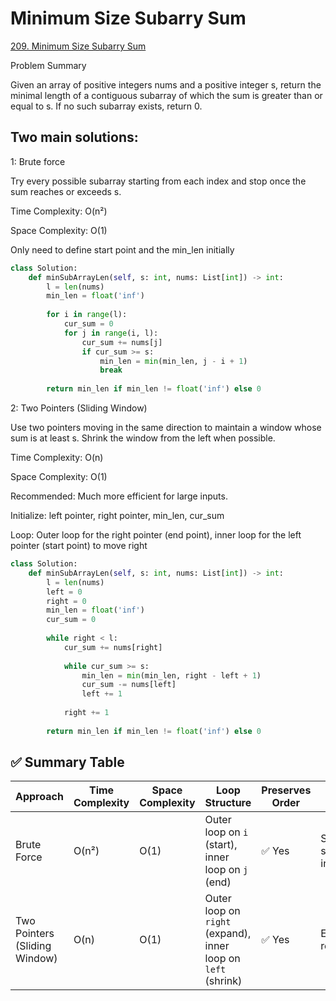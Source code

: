 #  Minimum Size Subarry Sum
[209. Minimum Size Subarry Sum](https://leetcode.com/problems/minimum-size-subarray-sum/)

Problem Summary

Given an array of positive integers nums and a positive integer s, return the minimal length of a contiguous subarray of which the sum is greater than or equal to s. If no such subarray exists, return 0.
## Two main solutions:

1: Brute force

Try every possible subarray starting from each index and stop once the sum reaches or exceeds s.

Time Complexity: O(n²)

Space Complexity: O(1)

Only need to define start point and the min_len initially
```python
class Solution:
    def minSubArrayLen(self, s: int, nums: List[int]) -> int:
        l = len(nums)
        min_len = float('inf')
        
        for i in range(l):
            cur_sum = 0
            for j in range(i, l):
                cur_sum += nums[j]
                if cur_sum >= s:
                    min_len = min(min_len, j - i + 1)
                    break
        
        return min_len if min_len != float('inf') else 0

```

2: Two Pointers (Sliding Window)

Use two pointers moving in the same direction to maintain a window whose sum is at least s. Shrink the window from the left when possible.

Time Complexity: O(n)

Space Complexity: O(1)

Recommended: Much more efficient for large inputs.

Initialize: left pointer, right pointer, min_len, cur_sum

Loop: Outer loop for the right pointer (end point), inner loop for the left pointer (start point) to move right

```python
class Solution:
    def minSubArrayLen(self, s: int, nums: List[int]) -> int:
        l = len(nums)
        left = 0
        right = 0
        min_len = float('inf')
        cur_sum = 0 
        
        while right < l:
            cur_sum += nums[right]
            
            while cur_sum >= s: 
                min_len = min(min_len, right - left + 1)
                cur_sum -= nums[left]
                left += 1
            
            right += 1
        
        return min_len if min_len != float('inf') else 0
```

## ✅ Summary Table

| Approach                     | Time Complexity | Space Complexity | Loop Structure                                           | Preserves Order | Comment                         |
|-----------------------------|------------------|-------------------|----------------------------------------------------------|------------------|----------------------------------|
| Brute Force                 | O(n²)            | O(1)              | Outer loop on `i` (start), inner loop on `j` (end)       | ✅ Yes           | Simple but slow for large input |
| Two Pointers (Sliding Window) | O(n)           | O(1)              | Outer loop on `right` (expand), inner loop on `left` (shrink) | ✅ Yes           | Efficient and recommended        |
